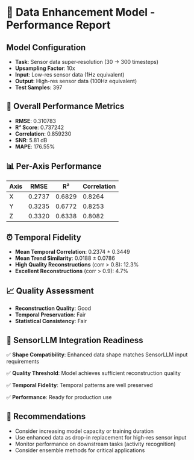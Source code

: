 
# 🚀 Data Enhancement Model - Performance Report

## Model Configuration
- **Task**: Sensor data super-resolution (30 → 300 timesteps)
- **Upsampling Factor**: 10x
- **Input**: Low-res sensor data (1Hz equivalent)
- **Output**: High-res sensor data (100Hz equivalent)
- **Test Samples**: 397

## 🎯 Overall Performance Metrics
- **RMSE**: 0.310783
- **R² Score**: 0.737242
- **Correlation**: 0.859230
- **SNR**: 5.81 dB
- **MAPE**: 176.55%

## 📊 Per-Axis Performance
| Axis | RMSE | R² | Correlation |
|------|------|----|---------| 
| X | 0.2737 | 0.6829 | 0.8264 |
| Y | 0.3235 | 0.6772 | 0.8253 |
| Z | 0.3320 | 0.6338 | 0.8082 |

## ⏰ Temporal Fidelity
- **Mean Temporal Correlation**: 0.2374 ± 0.3449
- **Mean Trend Similarity**: 0.0188 ± 0.0786
- **High Quality Reconstructions** (corr > 0.8): 12.3%
- **Excellent Reconstructions** (corr > 0.9): 4.7%

## 📈 Quality Assessment
- **Reconstruction Quality**: Good
- **Temporal Preservation**: Fair
- **Statistical Consistency**: Fair

## 🎯 SensorLLM Integration Readiness
✅ **Shape Compatibility**: Enhanced data shape matches SensorLLM input requirements

✅ **Quality Threshold**: Model achieves sufficient reconstruction quality

✅ **Temporal Fidelity**: Temporal patterns are well preserved

✅ **Performance**: Ready for production use

## 🔮 Recommendations
- Consider increasing model capacity or training duration
- Use enhanced data as drop-in replacement for high-res sensor input
- Monitor performance on downstream tasks (activity recognition)
- Consider ensemble methods for critical applications
